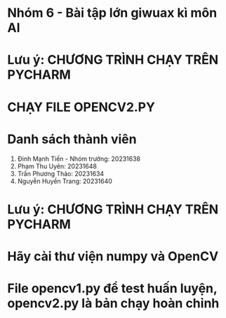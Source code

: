 # Nhóm 6 - Bài tập lớn giwuax kì môn AI
# Lưu ý: CHƯƠNG TRÌNH CHẠY TRÊN PYCHARM
# CHẠY FILE OPENCV2.PY
# Danh sách thành viên
1. Đinh Mạnh Tiến - Nhóm trưởng: 20231638
2. Phạm Thu Uyên: 20231648
3. Trần Phương Thảo: 20231634
4. Nguyễn Huyền Trang: 20231640
# Lưu ý: CHƯƠNG TRÌNH CHẠY TRÊN PYCHARM
# Hãy cài thư viện numpy và OpenCV
# File opencv1.py để test huấn luyện, opencv2.py là bản chạy hoàn chỉnh
